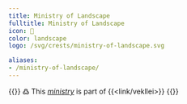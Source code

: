 ```yaml
---
title: Ministry of Landscape
fulltitle: Ministry of Landscape
icon: 🌋
color: landscape
logo: /svg/crests/ministry-of-landscape.svg

aliases:
- /ministry-of-landscape/
---
```

{{<note>}}
߷ This *[ministry](/ministries/)* is part of {{<link/vekllei>}}
{{</note>}}
